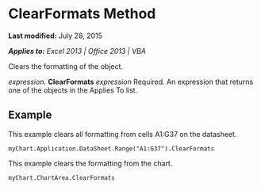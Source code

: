 
# ClearFormats Method

 **Last modified:** July 28, 2015

 _**Applies to:** Excel 2013 | Office 2013 | VBA_

Clears the formatting of the object.

 _expression_. **ClearFormats**
 _expression_ Required. An expression that returns one of the objects in the Applies To list.

## Example

This example clears all formatting from cells A1:G37 on the datasheet.


```
myChart.Application.DataSheet.Range("A1:G37").ClearFormats
```

This example clears the formatting from the chart.




```
myChart.ChartArea.ClearFormats
```

